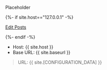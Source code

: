 ---
---
Placeholder

{%- if site.host=="127.0.0.1" -%}
<p><a href="/admin/collections/posts" target="_blank">Edit Posts</a></p>
{%- endif -%}

* Host: {{ site.host }}
* Base URL: {{ site.baseurl }}

> URL: {{ site.[CONFIGURATION_DATA] }}
